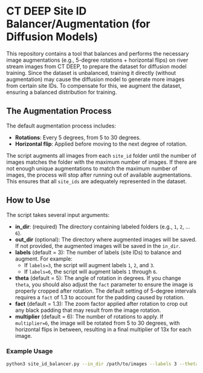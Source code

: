 # CT DEEP Site ID Balancer/Augmentation (for Diffusion Models)

This repository contains a tool that balances and performs the necessary image augmentations (e.g., 5-degree rotations + horizontal flips) on river stream images from CT DEEP, to prepare the dataset for diffusion model training. Since the dataset is unbalanced, training it directly (without augmentation) may cause the diffusion model to generate more images from certain site IDs. To compensate for this, we augment the dataset, ensuring a balanced distribution for training.

## The Augmentation Process

The default augmentation process includes:
- **Rotations**: Every 5 degrees, from 5 to 30 degrees.
- **Horizontal flip**: Applied before moving to the next degree of rotation.

The script augments all images from each `site_id` folder until the number of images matches the folder with the maximum number of images. If there are not enough unique augmentations to match the maximum number of images, the process will stop after running out of available augmentations. This ensures that all `site_ids` are adequately represented in the dataset.

## How to Use

The script takes several input arguments:

- **in_dir**: (required) The directory containing labeled folders (e.g., `1`, `2`, ... `6`).
- **out_dir** (optional): The directory where augmented images will be saved. If not provided, the augmented images will be saved in the `in_dir`.
- **labels** (default = 3): The number of labels (site IDs) to balance and augment. For example:
  - If `labels=3`, the script will augment labels `1`, `2`, and `3`.
  - If `labels=6`, the script will augment labels `1` through `6`.
- **theta** (default = 5): The angle of rotation in degrees. If you change `theta`, you should also adjust the `fact` parameter to ensure the image is properly cropped after rotation. The default setting of 5-degree intervals requires a `fact` of 1.3 to account for the padding caused by rotation.
- **fact** (default = 1.3): The zoom factor applied after rotation to crop out any black padding that may result from the image rotation.
- **multiplier** (default = 6): The number of rotations to apply. If `multiplier=6`, the image will be rotated from 5 to 30 degrees, with horizontal flips in between, resulting in a final multiplier of 13x for each image.

### Example Usage
```bash
python3 site_id_balancer.py --in_dir /path/to/images --labels 3 --theta 5 --fact 1.3 --multiplier 6
